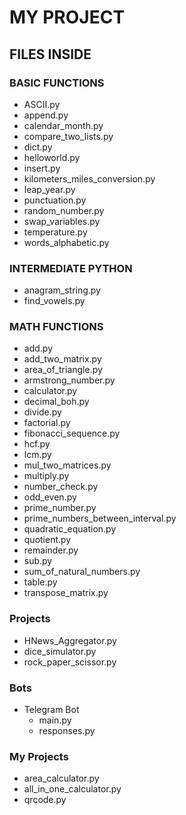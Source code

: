 # MY PROJECT

## FILES INSIDE
### BASIC FUNCTIONS
- ASCII.py
- append.py
- calendar_month.py
- compare_two_lists.py
- dict.py
- helloworld.py
- insert.py
- kilometers_miles_conversion.py
- leap_year.py
- punctuation.py
- random_number.py
- swap_variables.py
- temperature.py
- words_alphabetic.py

### INTERMEDIATE PYTHON
- anagram_string.py
- find_vowels.py

### MATH FUNCTIONS
- add.py
- add_two_matrix.py
- area_of_triangle.py
- armstrong_number.py
- calculator.py
- decimal_boh.py
- divide.py
- factorial.py
- fibonacci_sequence.py
- hcf.py
- lcm.py
- mul_two_matrices.py
- multiply.py
- number_check.py
- odd_even.py
- prime_number.py
- prime_numbers_between_interval.py
- quadratic_equation.py
- quotient.py
- remainder.py
- sub.py
- sum_of_natural_numbers.py
- table.py
- transpose_matrix.py

### Projects
- HNews_Aggregator.py
- dice_simulator.py
- rock_paper_scissor.py

### Bots
- Telegram Bot
    - main.py
    - responses.py

### My Projects
- area_calculator.py
- all_in_one_calculator.py
- qrcode.py

